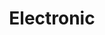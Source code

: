 ---
title: "Electronic"
summary: "\"Electronic\" began as a solo project, but became a duo in 1989 with aiming to follow a more \"electronic\" style of music, blending synthesizers with guitars and rock with contemporary dance music. First signed to , later to . Despite international commercial success and collaborations with , the band is on indefinite hiatus since 1999."
image: "electronic.jpg"
---